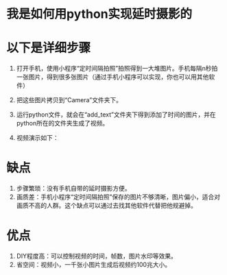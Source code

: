 # 我是如何用python实现延时摄影的

# 以下是详细步骤

1. 打开手机，使用小程序“定时间隔拍照”拍照得到一大堆图片。手机每隔n秒拍一张图片，得到很多张图片（通过手机小程序可以实现，你也可以用其他软件）

2. 把这些图片拷贝到“Camera”文件夹下。

3. 运行python文件，就会在“add_text”文件夹下得到添加了时间的图片，并在python所在的文件夹生成了视频。

4. 视频演示如下：


# 缺点

1. 步骤繁琐：没有手机自带的延时摄影方便。
2. 画质差：手机小程序“定时间隔拍照”保存的图片不够清晰，图片偏小，适合对画质不高的人群。这个缺点可以通过去找其他软件代替把他规避掉。

# 优点
1. DIY程度高：可以控制视频的时间，帧数，图片水印等效果。
2. 省空间：视频小，一千张小图片生成后视频约100兆大小。